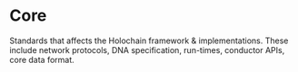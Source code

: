 # Core

Standards that affects the Holochain framework & implementations.  These include network protocols, DNA specification, run-times, conductor APIs, core data format.